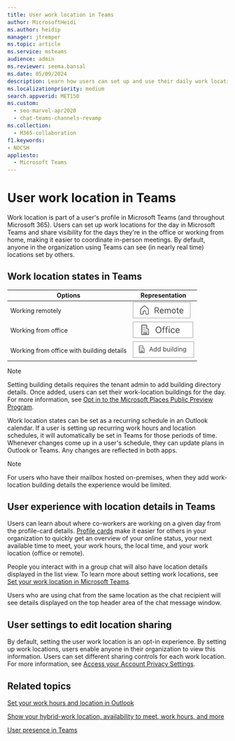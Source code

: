 ```yaml
---
title: User work location in Teams
author: MicrosoftHeidi
ms.author: heidip
manager: jtremper
ms.topic: article
ms.service: msteams
audience: admin
ms.reviewer: seema.bansal
ms.date: 05/09/2024
description: Learn how users can set up and use their daily work location in Microsoft Teams.
ms.localizationpriority: medium
search.appverid: MET150
ms.custom: 
  - seo-marvel-apr2020
  - chat-teams-channels-revamp
ms.collection: 
  - M365-collaboration
f1.keywords:
- NOCSH
appliesto: 
  - Microsoft Teams
---
```


# User work location in Teams

Work location is part of a user's profile in Microsoft Teams (and throughout Microsoft 365). Users can set up work locations for the day in Microsoft Teams and share visibility for the days they're in the office or working from home, making it easier to coordinate in-person meetings. By default, anyone in the organization using Teams can see (in nearly real time) locations set by others.

## Work location states in Teams

|Options |Representation |
|---|---|
|Working remotely |![house icon](./media/work-location-remote.png)|
|Working from office |![building icon](./media/work-location-office.png) |
|Working from office with building details |![add building icon](./media/work-location-add-building-update.png)|

> [!Note]
> Setting building details requires the tenant admin to add building directory details. Once added, users can set their work-location buildings for the day. For more information, see [Opt in to the Microsoft Places Public Preview Program](/deployoffice/places/opt-in-places-preview).

Work location states can be set as a recurring schedule in an Outlook calendar. If a user is setting up recurring work hours and location schedules, it will automatically be set in Teams for those periods of time. Whenever changes come up in a user's schedule, they can update plans in Outlook or Teams. Any changes are reflected in both apps.

> [!NOTE]
> For users who have their mailbox hosted on-premises, when they add work-location building details the experience would be limited.

## User experience with location details in Teams

Users can learn about where co-workers are working on a given day from the profile-card details. [Profile cards](https://support.microsoft.com/en-us/office/profile-cards-in-microsoft-365-e80f931f-5fc4-4a59-ba6e-c1e35a85b501) make it easier for others in your organization to quickly get an overview of your online status, your next available time to meet, your work hours, the local time, and your work location (office or remote).

People you interact with in a group chat will also have location details displayed in the list view. To learn more about setting work locations, see [Set your work location in Microsoft Teams](https://support.microsoft.com/en-us/office/set-your-work-location-in-microsoft-teams-6c14a0f5-3cd6-427d-b1d2-aa0365aebf88).

Users who are using chat from the same location as the chat recipient will see details displayed on the top header area of the chat message window.

## User settings to edit location sharing

By default, setting the user work location is an opt-in experience. By setting up work locations, users enable anyone in their organization to view this information. Users can set different sharing controls for each work location. For more information, see [Access your Account Privacy Settings](https://support.microsoft.com/en-us/office/access-your-account-privacy-settings-3e7bc183-bf52-4fd0-8e6b-78978f7f121b).

## Related topics

[Set your work hours and location in Outlook](https://support.microsoft.com/en-us/office/set-your-work-hours-and-location-in-outlook-af2fddf9-249e-4710-9c95-5911edfd76f6#:~:text=Set%20work%20hours%20and%20location%20from%20Settings)

[Show your hybrid-work location, availability to meet, work hours, and more](https://support.microsoft.com/en-us/office/show-your-hybrid-work-location-availability-to-meet-work-hours-and-more-c861198d-f82e-41d7-88ec-c2e716be5ede)

[User presence in Teams](presence-admins.md)
